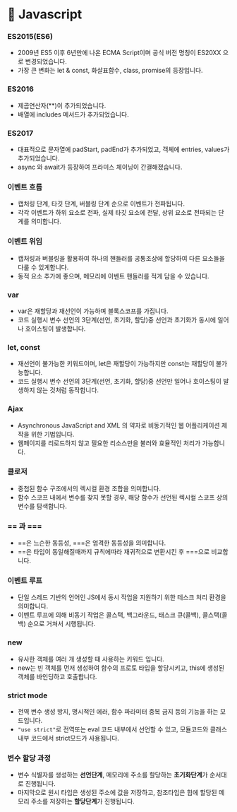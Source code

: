 # 🍯 Javascript

### ES2015(ES6)

- 2009년 ES5 이후 6년만에 나온 ECMA Script이며 공식 버전 명칭이 ES20XX 으로 변경되었습니다.
- 가장 큰 변화는 let & const, 화살표함수, class, promise의 등장입니다.

### ES2016

- 제곱연산자(\*\*)이 추가되었습니다.
- 배열에 includes 메서드가 추가되었습니다.

### ES2017

- 대표적으로 문자열에 padStart, padEnd가 추가되었고, 객체에 entries, values가 추가되었습니다.
- async 와 await가 등장하여 프라미스 체이닝이 간결해졌습니다.

### 이벤트 흐름

- 캡처링 단계, 타깃 단계, 버블링 단계 순으로 이벤트가 전파됩니다.
- 각각 이벤트가 하위 요소로 전파, 실제 타깃 요소에 전달, 상위 요소로 전파되는 단계를 의미합니다.

### 이벤트 위임

- 캡처링과 버블링을 활용하여 하나의 핸들러를 공통조상에 할당하여 다른 요소들을 다룰 수 있게합니다.
- 동적 요소 추가에 좋으며, 메모리에 이벤트 핸들러를 적게 담을 수 있습니다.

### var

- var은 재할당과 재선언이 가능하며 블록스코프를 가집니다.
- 코드 실행시 변수 선언의 3단계(선언, 초기화, 할당)중 선언과 초기화가 동시에 일어나 호이스팅이 발생합니다.

### let, const

- 재선언이 불가능한 키워드이며, let은 재할당이 가능하지만 const는 재할당이 불가능합니다.
- 코드 실행시 변수 선언의 3단계(선언, 초기화, 할당)중 선언만 일어나 호이스팅이 발생하지 않는 것처럼 동작합니다.

### Ajax

- Asynchronous JavaScript and XML 의 약자로 비동기적인 웹 어플리케이션 제작을 위한 기법입니다.
- 웹페이지를 리로드하지 않고 필요한 리소스만을 불러와 효율적인 처리가 가능합니다.

### 클로저

- 중첩된 함수 구조에서의 렉시컬 환경 조합을 의미합니다.
- 함수 스코프 내에서 변수를 찾지 못할 경우, 해당 함수가 선언된 렉시컬 스코프 상의 변수를 탐색합니다.

### == 과 ===

- ==은 느슨한 동등성, ===은 엄격한 동등성을 의미합니다.
- ==은 타입이 동일해질때까지 규칙에따라 재귀적으로 변환시킨 후 ===으로 비교합니다.

### 이벤트 루프

- 단일 스레드 기반의 언어인 JS에서 동시 작업을 지원하기 위한 테스크 처리 환경을 의미합니다.
- 이벤트 루프에 의해 비동기 작업은 콜스택, 백그라운드, 태스크 큐(콜백), 콜스택(콜백) 순으로 거쳐서 시행됩니다.

### new

- 유사한 객체를 여러 개 생성할 때 사용하는 키워드 입니다.
- new는 빈 객체를 먼저 생성하여 함수의 프로토 타입을 할당시키고, this에 생성된 객체를 바인딩하고 호출합니다.

### strict mode

- 전역 변수 생성 방지, 명시적인 에러, 함수 파라미터 중복 금지 등의 기능을 하는 모드입니다.
- `"use strict"`로 전역또는 eval 코드 내부에서 선언할 수 있고, 모듈코드와 클래스 내부 코드에서 strict모드가 사용됩니다.

### 변수 할당 과정

- 변수 식별자를 생성하는 **선언단계**, 메모리에 주소를 할당하는 **초기화단계**가 순서대로 진행됩니다.
- 마지막으로 원시 타입은 생성된 주소에 값을 저장하고, 참조타입은 힙에 할당된 메모리 주소를 저장하는 **할당단계**가 진행됩니다.
